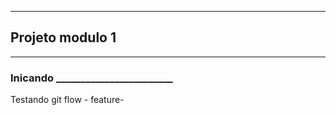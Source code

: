 ****

## Projeto modulo 1 

****

### Inicando ________________________


<p> Testando git flow - feature-


</p>